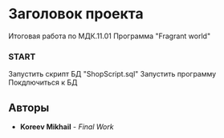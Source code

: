 # Заголовок проекта

Итоговая работа по МДК.11.01
Программа "Fragrant world"

### START
Запустить скрипт БД "ShopScript.sql"
Запустить программу
Покдлючиться к БД

## Авторы

* **Koreev Mikhail** - *Final Work* 
